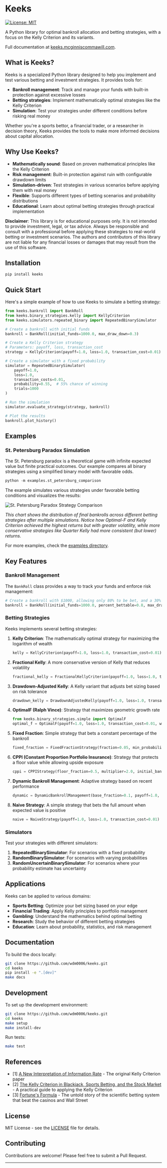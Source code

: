 # Keeks

[![License: MIT](https://img.shields.io/badge/License-MIT-yellow.svg)](https://opensource.org/licenses/MIT)

A Python library for optimal bankroll allocation and betting strategies, with a focus on the Kelly Criterion and its variants.

Full documentation at [keeks.mcginniscommawill.com](https://keeks.mcginniscommawill.com).

## What is Keeks?

Keeks is a specialized Python library designed to help you implement and test various betting and investment strategies. It provides tools for:

- **Bankroll management**: Track and manage your funds with built-in protection against excessive losses
- **Betting strategies**: Implement mathematically optimal strategies like the Kelly Criterion
- **Simulation**: Test your strategies under different conditions before risking real money

Whether you're a sports bettor, a financial trader, or a researcher in decision theory, Keeks provides the tools to make more informed decisions about capital allocation.

## Why Use Keeks?

- **Mathematically sound**: Based on proven mathematical principles like the Kelly Criterion
- **Risk management**: Built-in protection against ruin with configurable drawdown limits
- **Simulation-driven**: Test strategies in various scenarios before applying them with real money
- **Flexible**: Supports different types of betting scenarios and probability distributions
- **Educational**: Learn about optimal betting strategies through practical implementation

**Disclaimer**: This library is for educational purposes only. It is not intended to provide investment, legal, or tax advice. Always be responsible and consult with a professional before applying these strategies to real-world betting or investment scenarios. The authors and contributors of this library are not liable for any financial losses or damages that may result from the use of this software.

## Installation

```bash
pip install keeks
```

## Quick Start

Here's a simple example of how to use Keeks to simulate a betting strategy:

```python
from keeks.bankroll import BankRoll
from keeks.binary_strategies.kelly import KellyCriterion
from keeks.simulators.repeated_binary import RepeatedBinarySimulator

# Create a bankroll with initial funds
bankroll = BankRoll(initial_funds=1000.0, max_draw_down=0.3)

# Create a Kelly Criterion strategy
# Parameters: payoff, loss, transaction_cost
strategy = KellyCriterion(payoff=1.0, loss=1.0, transaction_cost=0.01)

# Create a simulator with a fixed probability
simulator = RepeatedBinarySimulator(
    payoff=1.0, 
    loss=1.0, 
    transaction_costs=0.01, 
    probability=0.55,  # 55% chance of winning
    trials=1000
)

# Run the simulation
simulator.evaluate_strategy(strategy, bankroll)

# Plot the results
bankroll.plot_history()
```

## Examples

### St. Petersburg Paradox Simulation

The St. Petersburg paradox is a theoretical game with infinite expected value but finite practical outcomes. Our example compares all binary strategies using a simplified binary model with favorable odds.

```python
python -m examples.st_petersburg_comparison
```

The example simulates various strategies under favorable betting conditions and visualizes the results:

![St. Petersburg Paradox Strategy Comparison](examples/output/st_petersburg_strategies_comparison.png)

*This chart shows the distribution of final bankrolls across different betting strategies after multiple simulations. Notice how Optimal-F and Kelly Criterion achieved the highest returns but with greater volatility, while more conservative strategies like Quarter Kelly had more consistent (but lower) returns.*

For more examples, check the [examples directory](examples/).

## Key Features

### Bankroll Management

The `BankRoll` class provides a way to track your funds and enforce risk management:

```python
# Create a bankroll with $1000, allowing only 80% to be bet, and a 30% max drawdown limit
bankroll = BankRoll(initial_funds=1000.0, percent_bettable=0.8, max_draw_down=0.3)
```

### Betting Strategies

Keeks implements several betting strategies:

1. **Kelly Criterion**: The mathematically optimal strategy for maximizing the logarithm of wealth
   ```python
   kelly = KellyCriterion(payoff=1.0, loss=1.0, transaction_cost=0.01)
   ```

2. **Fractional Kelly**: A more conservative version of Kelly that reduces volatility
   ```python
   fractional_kelly = FractionalKellyCriterion(payoff=1.0, loss=1.0, transaction_cost=0.01, fraction=0.5)
   ```

3. **Drawdown-Adjusted Kelly**: A Kelly variant that adjusts bet sizing based on risk tolerance
   ```python
   drawdown_kelly = DrawdownAdjustedKelly(payoff=1.0, loss=1.0, transaction_cost=0.01, max_acceptable_drawdown=0.2)
   ```

4. **OptimalF (Ralph Vince)**: Strategy that maximizes geometric growth rate
   ```python
   from keeks.binary_strategies.simple import OptimalF
   optimal_f = OptimalF(payoff=1.0, loss=1.0, transaction_cost=0.01, win_rate=0.55, max_risk_fraction=0.2)
   ```

5. **Fixed Fraction**: Simple strategy that bets a constant percentage of the bankroll
   ```python
   fixed_fraction = FixedFractionStrategy(fraction=0.05, min_probability=0.5)
   ```

6. **CPPI (Constant Proportion Portfolio Insurance)**: Strategy that protects a floor value while allowing upside exposure
   ```python
   cppi = CPPIStrategy(floor_fraction=0.5, multiplier=2.0, initial_bankroll=1000.0)
   ```

7. **Dynamic Bankroll Management**: Adaptive strategy based on recent performance
   ```python
   dynamic = DynamicBankrollManagement(base_fraction=0.1, payoff=1.0, loss=1.0, window_size=10)
   ```

8. **Naive Strategy**: A simple strategy that bets the full amount when expected value is positive
   ```python
   naive = NaiveStrategy(payoff=1.0, loss=1.0, transaction_cost=0.01)
   ```

### Simulators

Test your strategies with different simulators:

1. **RepeatedBinarySimulator**: For scenarios with a fixed probability
2. **RandomBinarySimulator**: For scenarios with varying probabilities
3. **RandomUncertainBinarySimulator**: For scenarios where your probability estimate has uncertainty

## Applications

Keeks can be applied to various domains:

- **Sports Betting**: Optimize your bet sizing based on your edge
- **Financial Trading**: Apply Kelly principles to portfolio management
- **Gambling**: Understand the mathematics behind optimal betting
- **Research**: Study the behavior of different betting strategies
- **Education**: Learn about probability, statistics, and risk management

## Documentation

To build the docs locally:

```bash
git clone https://github.com/wdm0006/keeks.git
cd keeks
pip install -e ".[dev]"
make docs
```

## Development

To set up the development environment:

```bash
git clone https://github.com/wdm0006/keeks.git
cd keeks
make setup
make install-dev
```

Run tests:

```bash
make test
```

## References

- [1] [A New Interpretation of Information Rate](http://www.herrold.com/brokerage/kelly.pdf) - The original Kelly Criterion paper
- [2] [The Kelly Criterion in Blackjack, Sports Betting, and the Stock Market](https://www.amazon.com/Kelly-Criterion-Blackjack-Sports-Betting/dp/1096432366) - A practical guide to applying the Kelly Criterion
- [3] [Fortune's Formula](https://www.amazon.com/Fortunes-Formula-Scientific-Betting-Casinos/dp/0809045990) - The untold story of the scientific betting system that beat the casinos and Wall Street

## License

MIT License - see the [LICENSE](./LICENSE.md) file for details.

## Contributing

Contributions are welcome! Please feel free to submit a Pull Request.

---

